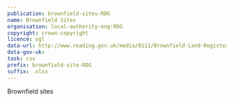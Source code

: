```yaml
---
publication: brownfield-sites-RDG
name: Brownfield Sites
organisation: local-authority-eng:RDG
copyright: crown-copyright
licence: ogl
data-url: http://www.reading.gov.uk/media/8111/Brownfield-Land-Register/xls/2017_Brownfield_Land_Register_Part_1.xlsx
data-gov-uk: 
task: csv
prefix: brownfield-site-RDG
suffix: .xlsx
---
```


Brownfield sites

